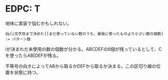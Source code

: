 # EDPC: T

地味に実装で悩むかもしれない。

```
dp[i文字目まで決めた][まだ使っていない数のうち、最後に使ったものより小さい数の個数] := パターン数
```

iが決まれだ未使用の数の個数が分かる。ABCDEFの6個が残っているとして、Cを使ったらAB|DEFが残る。

不等号の向きによってABから取るかDEFから取るか決まる。この区切り線の位置を状態に持つ。
